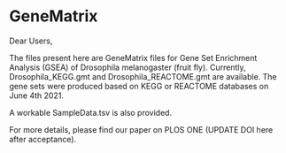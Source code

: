 # GeneMatrix
Dear Users,

The files present here are GeneMatrix files for Gene Set Enrichment Analysis (GSEA) of Drosophila melanogaster (fruit fly).
Currently, Drosophila_KEGG.gmt and Drosophila_REACTOME.gmt are available.
The gene sets were produced based on KEGG or REACTOME databases on June 4th 2021.

A workable SampleData.tsv is also provided.

For more details, please find our paper on PLOS ONE (UPDATE DOI here after acceptance).
